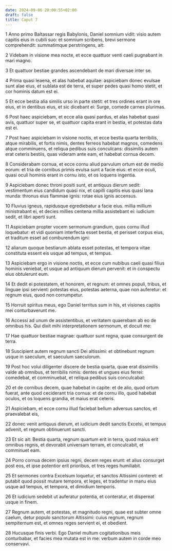 ```yaml
---
date: 2024-09-06 20:00:55+02:00
draft: false
title: Caput 7
---
```





1 Anno primo Baltassar regis Babylonis, Daniel somnium vidit: visio autem capitis eius in cubili suo: et somnium scribens, brevi sermone comprehendit: summatimque perstringens, ait:

2 Videbam in visione mea nocte, et ecce quattuor venti caeli pugnabant in mari magno.

3 Et quattuor bestiae grandes ascendebant de mari diversae inter se.

4 Prima quasi leaena, et alas habebat aquilae: aspiciebam donec evulsae sunt alae eius, et sublata est de terra, et super pedes quasi homo stetit, et cor hominis datum est ei.

5 Et ecce bestia alia similis urso in parte stetit: et tres ordines erant in ore eius, et in dentibus eius, et sic dicebant ei: Surge, comede carnes plurimas.

6 Post haec aspiciebam, et ecce alia quasi pardus, et alas habebat quasi avis, quattuor super se, et quattuor capita erant in bestia, et potestas data est ei.

7 Post haec aspiciebam in visione noctis, et ecce bestia quarta terribilis, atque mirabilis, et fortis nimis, dentes ferreos habebat magnos, comedens atque comminuens, et reliqua pedibus suis conculcans: dissimilis autem erat ceteris bestiis, quas videram ante eam, et habebat cornua decem.

8 Considerabam cornua, et ecce cornu aliud parvulum ortum est de medio eorum: et tria de cornibus primis evulsa sunt a facie eius: et ecce oculi, quasi oculi hominis erant in cornu isto, et os loquens ingentia.

9 Aspiciebam donec throni positi sunt, et antiquus dierum sedit: vestimentum eius candidum quasi nix, et capilli capitis eius quasi lana munda: thronus eius flammae ignis: rotae eius ignis accensus.

10 Fluvius igneus, rapidusque egrediebatur a facie eius. millia millium ministrabant ei, et decies millies centena millia assistebant ei: iudicium sedit, et libri aperti sunt.

11 Aspiciebam propter vocem sermonum grandium, quos cornu illud loquebatur: et vidi quoniam interfecta esset bestia, et perisset corpus eius, et traditum esset ad comburendum igni:

12 aliarum quoque bestiarum ablata esset potestas, et tempora vitae constituta essent eis usque ad tempus, et tempus.

13 Aspiciebam ergo in visione noctis, et ecce cum nubibus caeli quasi filius hominis veniebat, et usque ad antiquum dierum pervenit: et in conspectu eius obtulerunt eum.

14 Et dedit ei potestatem, et honorem, et regnum: et omnes populi, tribus, et linguae ipsi servient: potestas eius, potestas aeterna, quae non auferetur: et regnum eius, quod non corrumpetur.

15 Horruit spiritus meus, ego Daniel territus sum in his, et visiones capitis mei conturbaverunt me.

16 Accessi ad unum de assistentibus, et veritatem quaerebam ab eo de omnibus his. Qui dixit mihi interpretationem sermonum, et docuit me:

17 Hae quattuor bestiae magnae: quattuor sunt regna, quae consurgent de terra.

18 Suscipient autem regnum sancti Dei altissimi: et obtinebunt regnum usque in saeculum, et saeculum saeculorum.

19 Post hoc volui diligenter discere de bestia quarta, quae erat dissimilis valde ab omnibus, et terribilis nimis: dentes et ungues eius ferrei: comedebat, et comminuebat, et reliqua pedibus suis conculcabat:

20 et de cornibus decem, quae habebat in capite: et de alio, quod ortum fuerat, ante quod ceciderant tria cornua: et de cornu illo, quod habebat oculos, et os loquens grandia, et maius erat ceteris.

21 Aspiciebam, et ecce cornu illud faciebat bellum adversus sanctos, et praevalebat eis,

22 donec venit antiquus dierum, et iudicium dedit sanctis Excelsi, et tempus advenit, et regnum obtinuerunt sancti.

23 Et sic ait: Bestia quarta, regnum quartum erit in terra, quod maius erit omnibus regnis, et devorabit universam terram, et conculcabit, et comminuet eam.

24 Porro cornua decem ipsius regni, decem reges erunt: et alius consurget post eos, et ipse potentior erit prioribus, et tres reges humiliabit.

25 Et sermones contra Excelsum loquetur, et sanctos Altissimi conteret: et putabit quod possit mutare tempora, et leges, et tradentur in manu eius usque ad tempus, et tempora, et dimidium temporis.

26 Et iudicium sedebit ut auferatur potentia, et conteratur, et dispereat usque in finem.

27 Regnum autem, et potestas, et magnitudo regni, quae est subter omne caelum, detur populo sanctorum Altissimi: cuius regnum, regnum sempiternum est, et omnes reges servient ei, et obedient.

28 Hucusque finis verbi. Ego Daniel multum cogitationibus meis conturbabar, et facies mea mutata est in me: verbum autem in corde meo conservavi.

